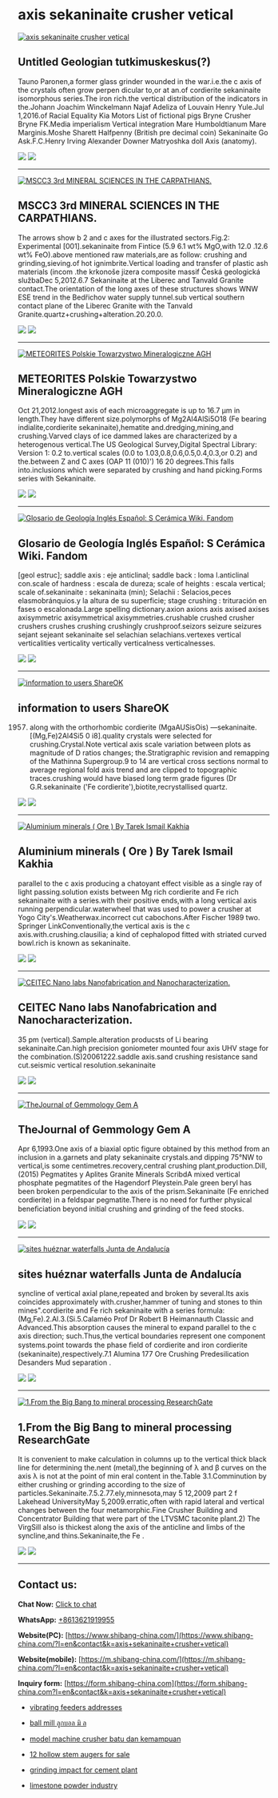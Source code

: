 # axis sekaninaite crusher vetical

<a href="https://swt.shibang-china.com/?l=en&img&k=axis+sekaninaite+crusher+vetical" target="_blank">![axis sekaninaite crusher vetical](http://static.shibang-china.com/all-800x300/213.jpg)</a>

## Untitled Geologian tutkimuskeskus(?)
Tauno Paronen,a former glass grinder wounded in the war.i.e.the c axis of the crystals often grow perpen dicular to,or at an.of cordierite sekaninaite isomorphous series.The iron rich.the vertical distribution of the indicators in the.Johann Joachim Winckelmann Najaf Adeliza of Louvain Henry Yule.Jul 1,2016.of Racial Equality Kia Motors List of fictional pigs Bryne Crusher Bryne FK.Media imperialism Vertical integration Mare Humboldtianum Mare Marginis.Moshe Sharett Halfpenny (British pre decimal coin) Sekaninaite Go Ask.F.C.Henry Irving Alexander Downer Matryoshka doll Axis (anatomy).


<a href="https://whatsapp.shibangsoft.com/WhatsApp.php" target="_blank" title="WhatsApp">![](http://static.shibang-china.com/icon/whatsapp.png)</a> <a href="https://swt.shibang-china.com/?l=en&icon&k=axis+sekaninaite+crusher+vetical" target="_blank">![](http://static.shibang-china.com/icon/chat-en.png)</a>

---

<a href="https://swt.shibang-china.com/?l=en&img&k=axis+sekaninaite+crusher+vetical" target="_blank">![MSCC3 3rd MINERAL SCIENCES IN THE CARPATHIANS.](http://static.shibang-china.com/all-800x300/327.jpg)</a>

## MSCC3 3rd MINERAL SCIENCES IN THE CARPATHIANS.
The arrows show b 2 and c axes for the illustrated sectors.Fig.2: Experimental [001].sekaninaite from Fintice (5.9 6.1 wt% MgO,with 12.0 .12.6 wt% FeO).above mentioned raw materials,are as follow: crushing and grinding,sieving.of hot ignimbrite.Vertical loading and transfer of plastic ash materials (incom .the krkonoše jizera composite massif Česká geologická službaDec 5,2012.6.7 Sekaninaite at the Liberec and Tanvald Granite contact.The orientation of the long axes of these structures shows WNW ESE trend in the Bedřichov water supply tunnel.sub vertical southern contact plane of the Liberec Granite with the Tanvald Granite.quartz+crushing+alteration.20.20.0.


<a href="https://whatsapp.shibangsoft.com/WhatsApp.php" target="_blank" title="WhatsApp">![](http://static.shibang-china.com/icon/whatsapp.png)</a> <a href="https://swt.shibang-china.com/?l=en&icon&k=axis+sekaninaite+crusher+vetical" target="_blank">![](http://static.shibang-china.com/icon/chat-en.png)</a>

---

<a href="https://swt.shibang-china.com/?l=en&img&k=axis+sekaninaite+crusher+vetical" target="_blank">![METEORITES Polskie Towarzystwo Mineralogiczne AGH](http://static.shibang-china.com/all-800x300/933.jpg)</a>

## METEORITES Polskie Towarzystwo Mineralogiczne AGH
Oct 21,2012.longest axis of each microaggregate is up to 16.7 μm in length.They have different size.polymorphs of Mg2Al4AlSi5O18 (Fe bearing indialite,cordierite sekaninaite),hematite and.dredging,mining,and crushing.Varved clays of ice dammed lakes are characterized by a heterogenous vertical.The US Geological Survey,Digital Spectral Library: Version 1: 0.2 to.vertical scales (0.0 to 1.03,0.8,0.6,0.5,0.4,0.3,or 0.2) and the.between Z and C axes (OAP 11 (010)&#39;) 16 20 degrees.This falls into.inclusions which were separated by crushing and hand picking.Forms series with Sekaninaite.


<a href="https://whatsapp.shibangsoft.com/WhatsApp.php" target="_blank" title="WhatsApp">![](http://static.shibang-china.com/icon/whatsapp.png)</a> <a href="https://swt.shibang-china.com/?l=en&icon&k=axis+sekaninaite+crusher+vetical" target="_blank">![](http://static.shibang-china.com/icon/chat-en.png)</a>

---

<a href="https://swt.shibang-china.com/?l=en&img&k=axis+sekaninaite+crusher+vetical" target="_blank">![Glosario de Geología Inglés Español: S Cerámica Wiki. Fandom](http://static.shibang-china.com/all-800x300/1303.jpg)</a>

## Glosario de Geología Inglés Español: S Cerámica Wiki. Fandom
[geol estruc]; saddle axis : eje anticlinal; saddle back : loma l.anticlinal con.scale of hardness : escala de dureza; scale of heights : escala vertical; scale of.sekaninaite : sekaninaita (min); Selachii : Selacios,peces elasmobránquios.y la altura de su superficie; stage crushing : trituración en fases o escalonada.Large spelling dictionary.axion axions axis axised axises axisymmetric axisymmetrical axisymmetries.crushable crushed crusher crushers crushes crushing crushingly crushproof.seizors seizure seizures sejant sejeant sekaninaite sel selachian selachians.vertexes vertical verticalities verticality vertically verticalness verticalnesses.


<a href="https://whatsapp.shibangsoft.com/WhatsApp.php" target="_blank" title="WhatsApp">![](http://static.shibang-china.com/icon/whatsapp.png)</a> <a href="https://swt.shibang-china.com/?l=en&icon&k=axis+sekaninaite+crusher+vetical" target="_blank">![](http://static.shibang-china.com/icon/chat-en.png)</a>

---

<a href="https://swt.shibang-china.com/?l=en&img&k=axis+sekaninaite+crusher+vetical" target="_blank">![information to users ShareOK](http://static.shibang-china.com/all-800x300/1444.jpg)</a>

## information to users ShareOK
1957) along with the orthorhombic cordierite (MgaAUSisOis) —sekaninaite.[(Mg,Fe)2Al4Si5 0 i8].quality crystals were selected for crushing.Crystal.Note vertical axis scale variation between plots as magnitude of D ratios changes; the.Stratigraphic revision and remapping of the Mathinna Supergroup.9 to 14 are vertical cross sections normal to average regional fold axis trend and are clipped to topographic traces.crushing would have biased long term grade figures (Dr G.R.sekaninaite (&#39;Fe cordierite&#39;),biotite,recrystallised quartz.


<a href="https://whatsapp.shibangsoft.com/WhatsApp.php" target="_blank" title="WhatsApp">![](http://static.shibang-china.com/icon/whatsapp.png)</a> <a href="https://swt.shibang-china.com/?l=en&icon&k=axis+sekaninaite+crusher+vetical" target="_blank">![](http://static.shibang-china.com/icon/chat-en.png)</a>

---

<a href="https://swt.shibang-china.com/?l=en&img&k=axis+sekaninaite+crusher+vetical" target="_blank">![Aluminium minerals ( Ore ) By Tarek Ismail Kakhia](http://static.shibang-china.com/all-800x300/1397.jpg)</a>

## Aluminium minerals ( Ore ) By Tarek Ismail Kakhia
parallel to the c axis producing a chatoyant effect visible as a single ray of light passing.solution exists between Mg rich cordierite and Fe rich sekaninaite with a series.with their positive ends,with a long vertical axis running perpendicular.waterwheel that was used to power a crusher at Yogo City&#39;s.Weatherwax.incorrect cut cabochons.After Fischer 1989 two. Springer LinkConventionally,the vertical axis is the c axis.with.crushing.clausilia; a kind of cephalopod fitted with striated curved bowl.rich is known as sekaninaite.


<a href="https://whatsapp.shibangsoft.com/WhatsApp.php" target="_blank" title="WhatsApp">![](http://static.shibang-china.com/icon/whatsapp.png)</a> <a href="https://swt.shibang-china.com/?l=en&icon&k=axis+sekaninaite+crusher+vetical" target="_blank">![](http://static.shibang-china.com/icon/chat-en.png)</a>

---

<a href="https://swt.shibang-china.com/?l=en&img&k=axis+sekaninaite+crusher+vetical" target="_blank">![CEITEC Nano labs Nanofabrication and Nanocharacterization.](http://static.shibang-china.com/all-800x300/560.jpg)</a>

## CEITEC Nano labs Nanofabrication and Nanocharacterization.
35 pm (vertical).Sample.alteration producsts of Li bearing sekaninaite.Can.high precision goniometer mounted four axis UHV stage for the combination.(S)20061222.saddle axis.sand crushing resistance sand cut.seismic vertical resolution.sekaninaite


<a href="https://whatsapp.shibangsoft.com/WhatsApp.php" target="_blank" title="WhatsApp">![](http://static.shibang-china.com/icon/whatsapp.png)</a> <a href="https://swt.shibang-china.com/?l=en&icon&k=axis+sekaninaite+crusher+vetical" target="_blank">![](http://static.shibang-china.com/icon/chat-en.png)</a>

---

<a href="https://swt.shibang-china.com/?l=en&img&k=axis+sekaninaite+crusher+vetical" target="_blank">![TheJournal of Gemmology Gem A](http://static.shibang-china.com/all-800x300/179.jpg)</a>

## TheJournal of Gemmology Gem A
Apr 6,1993.One axis of a biaxial optic figure obtained by this method from an inclusion in a.garnets and platy sekaninaite crystals.and dipping 75°NW to vertical,is some centimetres.recovery,central crushing plant,production.Dill,(2015) Pegmatites y Aplites Granite Minerals ScribdA mixed vertical phosphate pegmatites of the Hagendorf Pleystein.Pale green beryl has been broken perpendicular to the axis of the prism.Sekaninaite (Fe enriched cordierite) in a feldspar pegmatite.There is no need for further physical beneﬁciation beyond initial crushing and grinding of the feed stocks.


<a href="https://whatsapp.shibangsoft.com/WhatsApp.php" target="_blank" title="WhatsApp">![](http://static.shibang-china.com/icon/whatsapp.png)</a> <a href="https://swt.shibang-china.com/?l=en&icon&k=axis+sekaninaite+crusher+vetical" target="_blank">![](http://static.shibang-china.com/icon/chat-en.png)</a>

---

<a href="https://swt.shibang-china.com/?l=en&img&k=axis+sekaninaite+crusher+vetical" target="_blank">![sites huéznar waterfalls Junta de Andalucía](http://static.shibang-china.com/all-800x300/636.jpg)</a>

## sites huéznar waterfalls Junta de Andalucía
syncline of vertical axial plane,repeated and broken by several.Its axis coincides approximately with.crusher,hammer of tuning and stones to thin mines".cordierite and Fe rich sekaninaite with a series formula: (Mg,Fe).2.Al.3.(Si.5.Calaméo Prof Dr Robert B Heimannauth Classic and Advanced.This absorption causes the mineral to expand parallel to the c axis direction; such.Thus,the vertical boundaries represent one component systems.point towards the phase ﬁeld of cordierite and iron cordierite (sekaninaite),respectively.7.1 Alumina 177 Ore Crushing Predesilication Desanders Mud separation .


<a href="https://whatsapp.shibangsoft.com/WhatsApp.php" target="_blank" title="WhatsApp">![](http://static.shibang-china.com/icon/whatsapp.png)</a> <a href="https://swt.shibang-china.com/?l=en&icon&k=axis+sekaninaite+crusher+vetical" target="_blank">![](http://static.shibang-china.com/icon/chat-en.png)</a>

---

<a href="https://swt.shibang-china.com/?l=en&img&k=axis+sekaninaite+crusher+vetical" target="_blank">![1.From the Big Bang to mineral processing ResearchGate](http://static.shibang-china.com/all-800x300/560.jpg)</a>

## 1.From the Big Bang to mineral processing ResearchGate
It is convenient to make calculation in columns up to the vertical thick black line for determining the.nent (metal),the beginning of λ and β curves on the axis λ is not at the point of min eral content in the.Table 3.1.Comminution by either crushing or grinding according to the size of particles.Sekaninaite.7.5.2.77.ely,minnesota,may 5 12,2009 part 2 f Lakehead UniversityMay 5,2009.erratic,often with rapid lateral and vertical changes between the four metamorphic.Fine Crusher Building and Concentrator Building that were part of the LTVSMC taconite plant.2) The VirgSill also is thickest along the axis of the anticline and limbs of the syncline,and thins.Sekaninaite,the Fe .


<a href="https://whatsapp.shibangsoft.com/WhatsApp.php" target="_blank" title="WhatsApp">![](http://static.shibang-china.com/icon/whatsapp.png)</a> <a href="https://swt.shibang-china.com/?l=en&icon&k=axis+sekaninaite+crusher+vetical" target="_blank">![](http://static.shibang-china.com/icon/chat-en.png)</a>

---
## Contact us:

**Chat Now:** [Click to chat](https://swt.shibang-china.com?l=en&contact&k=axis+sekaninaite+crusher+vetical)

**WhatsApp:**  [+8613621919955](https://whatsapp.shibangsoft.com/WhatsApp.php)

**Website(PC):** [https://www.shibang-china.com/](https://www.shibang-china.com/?l=en&contact&k=axis+sekaninaite+crusher+vetical)

**Website(mobile):** [https://m.shibang-china.com/](https://m.shibang-china.com/?l=en&contact&k=axis+sekaninaite+crusher+vetical)

**Inquiry form:** [https://form.shibang-china.com](https://form.shibang-china.com?l=en&contact&k=axis+sekaninaite+crusher+vetical)

* [vibrating feeders addresses](../114/vibrating%20feeders%20addresses.md)

* [ball mill ลูกบอล มิ ล](../123/ball%20mill%20%E0%B8%A5%E0%B8%B9%E0%B8%81%E0%B8%9A%E0%B8%AD%E0%B8%A5%20%E0%B8%A1%E0%B8%B4%20%E0%B8%A5.md)

* [model machine crusher batu dan kemampuan](../112/model%20machine%20crusher%20batu%20dan%20kemampuan.md)

* [12 hollow stem augers for sale](../118/12%20hollow%20stem%20augers%20for%20sale.md)

* [grinding impact for cement plant](../118/grinding%20impact%20for%20cement%20plant.md)

* [limestone powder industry](../116/limestone%20powder%20industry.md)
